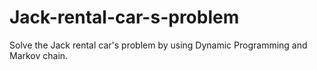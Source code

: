 # Jack-rental-car-s-problem
Solve the Jack rental car's problem by using Dynamic Programming and Markov chain.
